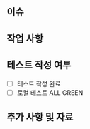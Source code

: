 <!-- 제목은 `[#이슈 번호] 제목` 으로 작성 ex) [#13] 지도 기능 개발 -->

## 이슈
<!-- closes #13 -->

## 작업 사항
<!-- 뭐 했다. -->
<!-- 미래의 내가 알 수 있도록 남이 본다고 생각 하고 작성 -->

## 테스트 작성 여부
- [ ] 테스트 작성 완료
- [ ] 로컬 테스트 ALL GREEN

## 추가 사항 및 자료
<!-- 참고 자료인 링크, 이미지, 캡처 등 -->
<!-- 또는 추가로 남기고 싶은 사항 -->
